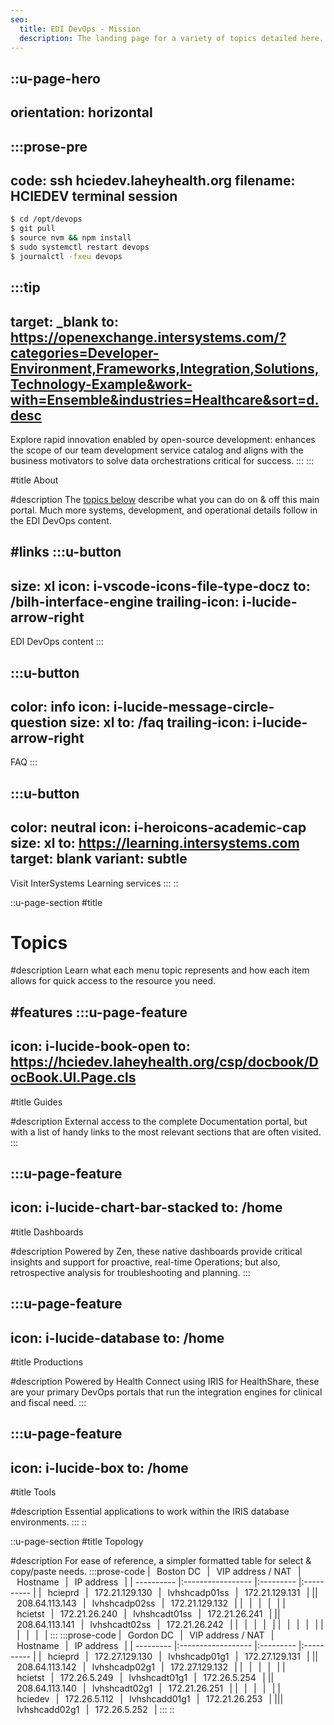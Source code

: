 ```yaml
---
seo:
  title: EDI DevOps - Mission
  description: The landing page for a variety of topics detailed here.
---
```


::u-page-hero
---
orientation: horizontal
---
  :::prose-pre
  ---
  code: ssh hciedev.laheyhealth.org
  filename: HCIEDEV terminal session
  ---
  ```bash
  $ cd /opt/devops
  $ git pull
  $ source nvm && npm install
  $ sudo systemctl restart devops
  $ journalctl -fxeu devops
  ```
  :::tip
  ---
  target: _blank
  to: https://openexchange.intersystems.com/?categories=Developer-Environment,Frameworks,Integration,Solutions,Technology-Example&work-with=Ensemble&industries=Healthcare&sort=d.desc
  ---
  Explore rapid innovation enabled by open-source development: enhances the scope of our team development service catalog and aligns with the business motivators to solve data orchestrations critical for success.
  :::
  :::

#title
About

#description
The [topics below](#topics) describe what you can do on & off this main portal. Much more systems, development, and operational details follow in the EDI DevOps content.

#links
  :::u-button
  ---
  size: xl
  icon: i-vscode-icons-file-type-docz
  to: /bilh-interface-engine
  trailing-icon: i-lucide-arrow-right
  ---
  EDI DevOps content
  :::

  :::u-button
  ---
  color: info
  icon: i-lucide-message-circle-question
  size: xl
  to: /faq
  trailing-icon: i-lucide-arrow-right
  ---
  FAQ
  :::

  :::u-button
  ---
  color: neutral
  icon: i-heroicons-academic-cap
  size: xl
  to: https://learning.intersystems.com
  target: blank
  variant: subtle
  ---
  Visit InterSystems Learning services
  :::
::

::u-page-section
#title
# Topics

#description
Learn what each menu topic represents and how each item allows for quick access to the resource you need.

#features
  :::u-page-feature
  ---
  icon: i-lucide-book-open
  to: https://hciedev.laheyhealth.org/csp/docbook/DocBook.UI.Page.cls
  ---
  #title
  Guides
  
  #description
  External access to the complete Documentation portal, but with a list of handy links to the most relevant sections that are often visited.
  :::

  :::u-page-feature
  ---
  icon: i-lucide-chart-bar-stacked
  to: /home
  ---
  #title
  Dashboards
  
  #description
  Powered by Zen, these native dashboards provide critical insights and support for proactive, real-time Operations; but also, retrospective analysis for troubleshooting and planning.
  :::

  :::u-page-feature
  ---
  icon: i-lucide-database
  to: /home
  ---
  #title
  Productions
  
  #description
  Powered by Health Connect using IRIS for HealthShare, these are your primary DevOps portals that run the integration engines for clinical and fiscal need.
  :::

  :::u-page-feature
  ---
  icon: i-lucide-box
  to: /home
  ---
  #title
  Tools
  
  #description
  Essential applications to work within the IRIS database environments.
  :::
::

::u-page-section
#title
Topology

#description
For ease of reference, a simpler formatted table for select & copy/paste needs.
:::prose-code
|⠀Boston DC⠀|⠀VIP address / NAT⠀|⠀Hostname⠀|⠀IP address⠀|
| ---------- |:----------------- |:--------- |:---------- |
|⠀hcieprd⠀|⠀172.21.129.130⠀|⠀lvhshcadp01ss⠀|⠀172.21.129.131⠀|
||⠀208.64.113.143⠀|⠀lvhshcadp02ss⠀|⠀172.21.129.132⠀|
|⠀|⠀|⠀|⠀|
|⠀hcietst⠀|⠀172.21.26.240⠀|⠀lvhshcadt01ss⠀|⠀172.21.26.241⠀|
||⠀208.64.113.141⠀|⠀lvhshcadt02ss⠀|⠀172.21.26.242⠀|
|⠀|⠀|⠀|⠀|
|⠀|⠀|⠀|⠀|
|⠀|⠀|⠀|⠀|
:::
:::prose-code
|⠀Gordon DC⠀|⠀VIP address / NAT⠀|⠀Hostname⠀|⠀IP address⠀|
| --------- |:------------------ |:--------- |:---------- |
|⠀hcieprd⠀|⠀172.27.129.130⠀|⠀lvhshcadp01g1⠀|⠀172.27.129.131⠀|
||⠀208.64.113.142⠀|⠀lvhshcadp02g1⠀|⠀172.27.129.132⠀|
|⠀|⠀|⠀|⠀|
|⠀hcietst⠀|⠀172.26.5.249⠀|⠀lvhshcadt01g1⠀|⠀172.26.5.254⠀|
||⠀208.64.113.140⠀|⠀lvhshcadt02g1⠀|⠀172.21.26.251⠀|
|⠀|⠀|⠀|⠀|
|⠀hciedev⠀|⠀172.26.5.112⠀|⠀lvhshcadd01g1⠀|⠀172.21.26.253⠀|
|||⠀lvhshcadd02g1⠀|⠀172.26.5.252⠀|
:::
::
